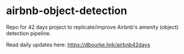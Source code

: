 # airbnb-object-detection
Repo for 42 days project to replicate/improve Airbnb's amenity (object) detection pipeline.

Read daily updates here: https://dbourke.link/airbnb42days
